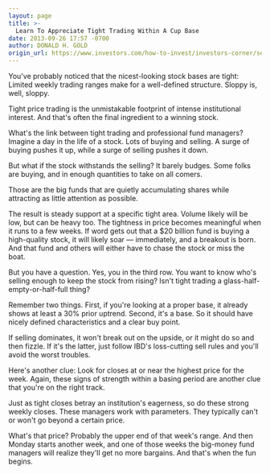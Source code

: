```yaml
---
layout: page
title: >-
  Learn To Appreciate Tight Trading Within A Cup Base
date: 2013-09-26 17:57 -0700
author: DONALD H. GOLD
origin_url: https://www.investors.com/how-to-invest/investors-corner/seek-tight-weekly-closes-when-stock-investing/
---
```


You've probably noticed that the nicest-looking stock bases are tight: Limited weekly trading ranges make for a well-defined structure. Sloppy is, well, sloppy.

Tight price trading is the unmistakable footprint of intense institutional interest. And that's often the final ingredient to a winning stock.

What's the link between tight trading and professional fund managers? Imagine a day in the life of a stock. Lots of buying and selling. A surge of buying pushes it up, while a surge of selling pushes it down.

But what if the stock withstands the selling? It barely budges. Some folks are buying, and in enough quantities to take on all comers.

Those are the big funds that are quietly accumulating shares while attracting as little attention as possible.

The result is steady support at a specific tight area. Volume likely will be low, but can be heavy too. The tightness in price becomes meaningful when it runs to a few weeks. If word gets out that a \$20 billion fund is buying a high-quality stock, it will likely soar — immediately, and a breakout is born. And that fund and others will either have to chase the stock or miss the boat.

But you have a question. Yes, you in the third row. You want to know who's selling enough to keep the stock from rising? Isn't tight trading a glass-half-empty-or-half-full thing?

Remember two things. First, if you're looking at a proper base, it already shows at least a 30% prior uptrend. Second, it's a base. So it should have nicely defined characteristics and a clear buy point.

If selling dominates, it won't break out on the upside, or it might do so and then fizzle. If it's the latter, just follow IBD's loss-cutting sell rules and you'll avoid the worst troubles.

Here's another clue: Look for closes at or near the highest price for the week. Again, these signs of strength within a basing period are another clue that you're on the right track.

Just as tight closes betray an institution's eagerness, so do these strong weekly closes. These managers work with parameters. They typically can't or won't go beyond a certain price.

What's that price? Probably the upper end of that week's range. And then Monday starts another week, and one of those weeks the big-money fund managers will realize they'll get no more bargains. And that's when the fun begins.
